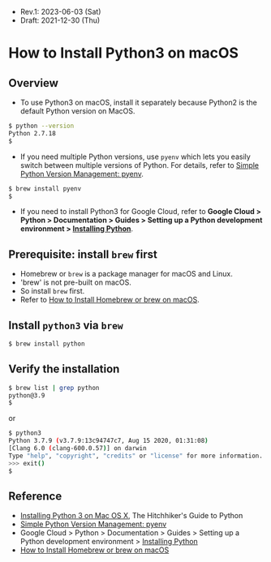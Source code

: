 * Rev.1: 2023-06-03 (Sat)
* Draft: 2021-12-30 (Thu)

# How to Install Python3 on macOS

## Overview
* To use Python3 on macOS, install it separately because Python2 is the default Python version on MacOS.
```bash
$ python --version
Python 2.7.18
$
```
* If you need multiple Python versions, use `pyenv` which lets you easily switch between multiple versions of Python. For details, refer to [Simple Python Version Management: pyenv](https://github.com/pyenv/pyenv).
```bash
$ brew install pyenv
$
```
* If you need to install Python3 for Google Cloud, refer to **Google Cloud > Python > Documentation > Guides > Setting up a Python development environment > [Installing Python](https://cloud.google.com/python/docs/setup#installing_python)**.

## Prerequisite: install `brew` first
* Homebrew or `brew` is a package manager for macOS and Linux.
* 'brew' is not pre-built on macOS. 
* So install `brew` first.
* Refer to [How to Install Homebrew or brew on macOS](https://github.com/aimldl/computing_environments/blob/main/macOS/how-to-install/brew.md).

## Install `python3` via `brew`
```bash
$ brew install python
```

## Verify the installation
```bash
$ brew list | grep python
python@3.9
$
```
or
```bash
$ python3
Python 3.7.9 (v3.7.9:13c94747c7, Aug 15 2020, 01:31:08) 
[Clang 6.0 (clang-600.0.57)] on darwin
Type "help", "copyright", "credits" or "license" for more information.
>>> exit()
$
```

## Reference
* [Installing Python 3 on Mac OS X](https://docs.python-guide.org/starting/install3/osx/), The Hitchhiker's Guide to Python
* [Simple Python Version Management: pyenv](https://github.com/pyenv/pyenv)
* Google Cloud > Python > Documentation > Guides > Setting up a Python development environment > [Installing Python](https://cloud.google.com/python/docs/setup#installing_python)
* [How to Install Homebrew or brew on macOS](https://github.com/aimldl/computing_environments/blob/main/macOS/how-to-install/brew.md)
